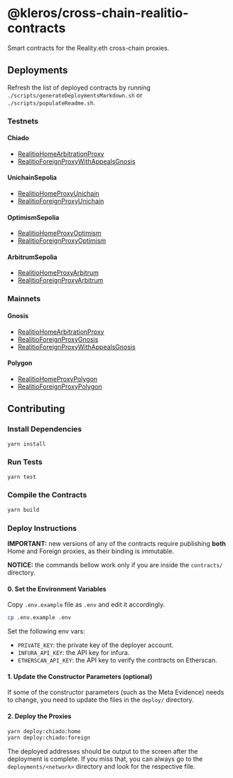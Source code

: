 # @kleros/cross-chain-realitio-contracts

Smart contracts for the Reality.eth cross-chain proxies.

## Deployments

Refresh the list of deployed contracts by running `./scripts/generateDeploymentsMarkdown.sh` or `./scripts/populateReadme.sh`.

### Testnets

#### Chiado

- [RealitioHomeArbitrationProxy](https://gnosis-chiado.blockscout.com/address/0xE620947519E8102aa625BBB4669fE317c9FffeD7)
- [RealitioForeignProxyWithAppealsGnosis](https://sepolia.etherscan.io/address/0x5d7cB72B31C080CF2de5f57fd38DedBeaf969D42)


#### UnichainSepolia

- [RealitioHomeProxyUnichain](https://sepolia.uniscan.xyz/address/0x05295972F75cFeE7fE66E6BDDC0435c9Fd083D18)
- [RealitioForeignProxyUnichain](https://sepolia.etherscan.io/address/0xC10D916467aDdC02464aC98036E58644F0E50311)


#### OptimismSepolia

- [RealitioHomeProxyOptimism](https://sepolia-optimism.etherscan.io/address/0xFe0eb5fC686f929Eb26D541D75Bb59F816c0Aa68)
- [RealitioForeignProxyOptimism](https://sepolia.etherscan.io/address/0x6a41AF8FC7f68bdd13B2c7D50824Ed49155DC3bA)


#### ArbitrumSepolia

- [RealitioHomeProxyArbitrum](https://sepolia.arbiscan.io/address/0x890deB4111F92fE9447e83aBEF1b754372d6770e)
- [RealitioForeignProxyArbitrum](https://sepolia.etherscan.io/address/0x26222Ec1F548953a4fEaE4C5A216337E26A821F9)


### Mainnets

#### Gnosis

- [RealitioHomeArbitrationProxy](https://gnosisscan.io/address/0x88Fb25D399310c07d35cB9091b8346d8b1893aa5)
- [RealitioForeignProxyGnosis](https://etherscan.io/address/0x79d0464Ec27F67663DADf761432fC8DD0AeA3D49)
- [RealitioForeignProxyWithAppealsGnosis](https://etherscan.io/address/0x32bcDC9776692679CfBBf8350BAd67Da13FaaA3F)

#### Polygon

- [RealitioHomeProxyPolygon](https://polygonscan.com/address/0x5AFa42b30955f137e10f89dfb5EF1542a186F90e)
- [RealitioForeignProxyPolygon](https://etherscan.io/address/0x776e5853e3d61B2dFB22Bcf872a43bF9A1231e52)


## Contributing

### Install Dependencies

```bash
yarn install
```

### Run Tests

```bash
yarn test
```

### Compile the Contracts

```bash
yarn build
```

### Deploy Instructions

**IMPORTANT:** new versions of any of the contracts require publishing **both** Home and Foreign proxies, as their binding is immutable.

**NOTICE:** the commands bellow work only if you are inside the `contracts/` directory.

#### 0. Set the Environment Variables

Copy `.env.example` file as `.env` and edit it accordingly.

```bash
cp .env.example .env
```

Set the following env vars:
- `PRIVATE_KEY`: the private key of the deployer account.
- `INFURA_API_KEY`: the API key for infura.
- `ETHERSCAN_API_KEY`: the API key to verify the contracts on Etherscan.

#### 1. Update the Constructor Parameters (optional)

If some of the constructor parameters (such as the Meta Evidence) needs to change, you need to update the files in the `deploy/` directory.

#### 2. Deploy the Proxies

```bash
yarn deploy:chiado:home
yarn deploy:chiado:foreign
```

The deployed addresses should be output to the screen after the deployment is complete.
If you miss that, you can always go to the `deployments/<network>` directory and look for the respective file.

